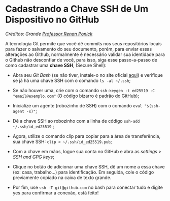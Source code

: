 # Cadastrando a Chave SSH de Um Dispositivo no GitHub
*Créditos: Grande [Professor Renan Ponick](https://www.youtube.com/@theinitcode/videos)*

A tecnologia Git permite que você dê commits nos seus repositórios locais para fazer o salvamento do seu documento, porém, para enviar essas alterações ao Github, normalmente é necessário validar sua identidade para o Github não desconfiar de você, para isso, siga esse passo-a-passo de como cadastrar uma **chave SSH**, (Secure Shell):

- Abra seu *Git Bash* (se não tiver, instale-o no site oficial [aqui](https://git-scm.com/downloads)) e verifique se já há uma chave SSH com o comando `ls -al ~/.ssh`;

- Se não houver uma, crie com o comando `ssh-keygen -t ed25519 -C "email@exemplo.com"` (O código bizarro é padrão do GitHub);

- Inicialize um agente (robozinho de SSH) com o comando `eval "$(ssh-agent -s)"`;

- Dê a chave SSH ao robozinho com a linha de código `ssh-add ~/.ssh/id_ed25519` ;

- Agora, utilize o comando clip para copiar para a área de transferência, sua chave SSH: `clip < ~/.ssh/id_ed25519.pub`;

- Com a chave em mãos, logue sua conta no GitHub e abra as *settings* > *SSH and GPG keys*;

- Clique no botão de adicionar uma chave SSH, dê um nome a essa chave (ex: casa, trabalho...) para identificação. Em seguida, cole o código previamente copiado na caixa de texto grande.

- Por fim, use `ssh -T git@github.com` no bash para conectar tudo e digite yes para confirmar a conexão, está feito!
